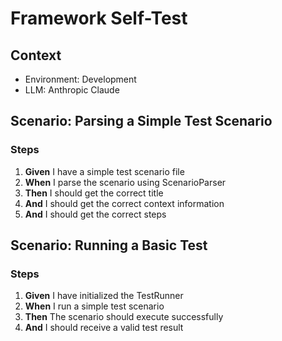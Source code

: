 # Framework Self-Test

## Context
- Environment: Development
- LLM: Anthropic Claude

## Scenario: Parsing a Simple Test Scenario

### Steps

1. **Given** I have a simple test scenario file
2. **When** I parse the scenario using ScenarioParser
3. **Then** I should get the correct title
4. **And** I should get the correct context information
5. **And** I should get the correct steps

## Scenario: Running a Basic Test

### Steps

1. **Given** I have initialized the TestRunner
2. **When** I run a simple test scenario
3. **Then** The scenario should execute successfully
4. **And** I should receive a valid test result
